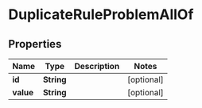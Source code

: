 

# DuplicateRuleProblemAllOf


## Properties

| Name | Type | Description | Notes |
|------------ | ------------- | ------------- | -------------|
|**id** | **String** |  |  [optional] |
|**value** | **String** |  |  [optional] |



